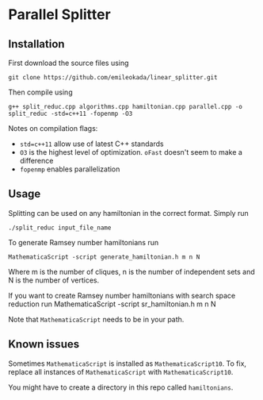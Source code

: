 Parallel Splitter
===============
Installation
------------
First download the source files using 

    git clone https://github.com/emileokada/linear_splitter.git

Then compile using

    g++ split_reduc.cpp algorithms.cpp hamiltonian.cpp parallel.cpp -o split_reduc -std=c++11 -fopenmp -O3

Notes on compilation flags:
- `std=c++11` allow use of latest C++ standards
- `O3` is the highest level of optimization. `oFast` doesn't seem to make a difference
- `fopenmp` enables parallelization

Usage
-----
Splitting can be used on any hamiltonian in the correct format. Simply run 

    ./split_reduc input_file_name

To generate Ramsey number hamiltonians run

    MathematicaScript -script generate_hamiltonian.h m n N

Where m is the number of cliques, n is the number of independent sets and N is the number of vertices.

If you want to create Ramsey number hamiltonians with search space reduction run
    MathematicaScript -script sr_hamiltonian.h m n N

Note that `MathematicaScript` needs to be in your path. 

Known issues
------------
Sometimes `MathematicaScript` is installed as `MathematicaScript10`. To fix, replace all instances of `MathematicaScript` with `MathematicaScript10`.

You might have to create a directory in this repo called `hamiltonians`.
